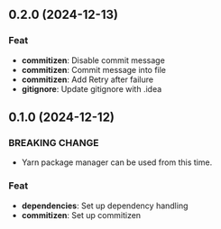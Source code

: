 ## 0.2.0 (2024-12-13)

### Feat

- **commitizen**: Disable commit message
- **commitizen**: Commit message into file
- **commitizen**: Add Retry after failure
- **gitignore**: Update gitignore with .idea

## 0.1.0 (2024-12-12)

### BREAKING CHANGE

- Yarn package manager can be used from this time.

### Feat

- **dependencies**: Set up dependency handling
- **commitizen**: Set up commitizen
